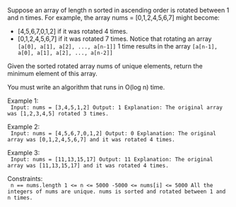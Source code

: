 Suppose an array of length n sorted in ascending order is rotated between 1 and n times. For example, the array nums = [0,1,2,4,5,6,7] might become:
* [4,5,6,7,0,1,2] if it was rotated 4 times.
* [0,1,2,4,5,6,7] if it was rotated 7 times.
Notice that rotating an array `[a[0], a[1], a[2], ..., a[n-1]]` 1 time results in the array `[a[n-1], a[0], a[1], a[2], ..., a[n-2]]`

Given the sorted rotated array nums of unique elements, return the minimum element of this array.

You must write an algorithm that runs in O(log n) time.

Example 1:<br>
`
Input: nums = [3,4,5,1,2]
Output: 1
Explanation: The original array was [1,2,3,4,5] rotated 3 times.`

Example 2:<br>
`
Input: nums = [4,5,6,7,0,1,2]
Output: 0
Explanation: The original array was [0,1,2,4,5,6,7] and it was rotated 4 times.`

Example 3:<br>
`
Input: nums = [11,13,15,17]
Output: 11
Explanation: The original array was [11,13,15,17] and it was rotated 4 times.`
 

Constraints:<br>
`
n == nums.length
1 <= n <= 5000
-5000 <= nums[i] <= 5000
All the integers of nums are unique.
nums is sorted and rotated between 1 and n times.`
